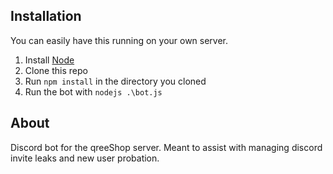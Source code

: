 Installation
---
You can easily have this running on your own server.

1. Install [Node](https://nodejs.org/en/)
2. Clone this repo
3. Run `npm install` in the directory you cloned
4. Run the bot with `nodejs .\bot.js`

About
---

Discord bot for the qreeShop server. Meant to assist with managing discord invite leaks and new user probation.